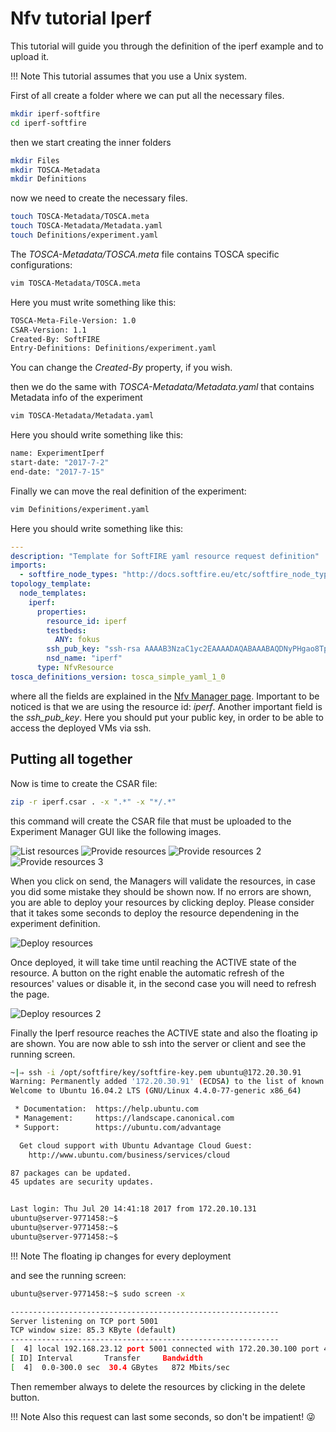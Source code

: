 # Nfv tutorial Iperf

This tutorial will guide you through the definition of the iperf example and to upload it.

!!! Note
    This tutorial assumes that you use a Unix system.

First of all create a folder where we can put all the necessary files.

```sh
mkdir iperf-softfire
cd iperf-softfire
```

then we start creating the inner folders

```sh
mkdir Files
mkdir TOSCA-Metadata
mkdir Definitions
```

now we need to create the necessary files.

```sh
touch TOSCA-Metadata/TOSCA.meta
touch TOSCA-Metadata/Metadata.yaml
touch Definitions/experiment.yaml
```

The _TOSCA-Metadata/TOSCA.meta_ file contains TOSCA specific configurations:

```sh
vim TOSCA-Metadata/TOSCA.meta
```

Here you must write something like this:

```sh
TOSCA-Meta-File-Version: 1.0
CSAR-Version: 1.1
Created-By: SoftFIRE
Entry-Definitions: Definitions/experiment.yaml
```

You can change the _Created-By_ property, if you wish.

then we do the same with _TOSCA-Metadata/Metadata.yaml_ that contains Metadata info of the experiment

```sh
vim TOSCA-Metadata/Metadata.yaml
```

Here you should write something like this:

```sh
name: ExperimentIperf
start-date: "2017-7-2"
end-date: "2017-7-15"
```

Finally we can move the real definition of the experiment:

```sh
vim Definitions/experiment.yaml
```

Here you should write something like this:

```yaml
---
description: "Template for SoftFIRE yaml resource request definition"
imports:
  - softfire_node_types: "http://docs.softfire.eu/etc/softfire_node_types.yaml"
topology_template:
  node_templates:
    iperf:
      properties:
        resource_id: iperf
        testbeds:
          ANY: fokus
        ssh_pub_key: "ssh-rsa AAAAB3NzaC1yc2EAAAADAQABAAABAQDNyPHgao8TpwOuEYo497w7kKOztMiRQ9m59ZBZr7Xnb6LWcIhjuqrxlFmNlluw7V1+hot6RA6psh2xPC/+urTfevIY6p8pOZmPtMToZmP2/5BPVkBAHAUISU/BZxDAM75QX14CHg/4imcfLxzLyx4XY0SjwfrxtqTTJJW2khKJ5eNoMHnw9+NwNiM1BY9A1khZ2WXZMAlG8+NkZU+UZhIiyHWYZQU8ZrC02qI/zFfaGFX7OC/yDGbZOeGV/cuissvai4vn8gtS1Stdj+QJZ/Mcl3t2A65FlW8oSYzih+OrxLsvJ2w8dxBBdw39lPcihb3e8Za29aiKMrUINleVJ82P"
        nsd_name: "iperf"
      type: NfvResource
tosca_definitions_version: tosca_simple_yaml_1_0
```

where all the fields are explained in the [Nfv Manager page](nfv-manager.md). Important to be noticed is that we are using the resource id: _*iperf*_. Another important field is the _*ssh_pub_key*_. Here you should put your public key, in order to be able to access the deployed VMs via ssh.

## Putting all together

Now is time to create the CSAR file:

```sh
zip -r iperf.csar . -x ".*" -x "*/.*"
```

this command will create the CSAR file that must be uploaded to the Experiment Manager GUI like the following images.

![List resources](img/tutorial-nfv-iperf-1.png)
![Provide resources](img/tutorial-nfv-iperf-2.png)
![Provide resources 2](img/tutorial-nfv-iperf-3.png)
![Provide resources 3](img/tutorial-nfv-iperf-4.png)


When you click on send, the Managers will validate the resources, in case you did some mistake they should be shown now. If no errors are shown, you are able to deploy your resources by clicking deploy. Please consider that it takes some seconds to deploy the resource dependening in the experiment definition.

![Deploy resources](img/tutorial-nfv-iperf-5.png)

Once deployed, it will take time until reaching the ACTIVE state of the resource. A button on the right enable the automatic refresh of the resources' values or disable it, in the second case you will need to refresh the page.

![Deploy resources 2](img/tutorial-nfv-iperf-6.png)

Finally the Iperf resource reaches the ACTIVE state and also the floating ip are shown. You are now able to ssh into the server or client and see the running screen.

```sh
~|⇒ ssh -i /opt/softfire/key/softfire-key.pem ubuntu@172.20.30.91
Warning: Permanently added '172.20.30.91' (ECDSA) to the list of known hosts.
Welcome to Ubuntu 16.04.2 LTS (GNU/Linux 4.4.0-77-generic x86_64)

 * Documentation:  https://help.ubuntu.com
 * Management:     https://landscape.canonical.com
 * Support:        https://ubuntu.com/advantage

  Get cloud support with Ubuntu Advantage Cloud Guest:
    http://www.ubuntu.com/business/services/cloud

87 packages can be updated.
45 updates are security updates.


Last login: Thu Jul 20 14:41:18 2017 from 172.20.10.131
ubuntu@server-9771458:~$
ubuntu@server-9771458:~$
ubuntu@server-9771458:~$
```

!!! Note
    The floating ip changes for every deployment

and see the running screen:

```sh
ubuntu@server-9771458:~$ sudo screen -x

------------------------------------------------------------
Server listening on TCP port 5001
TCP window size: 85.3 KByte (default)
------------------------------------------------------------
[  4] local 192.168.23.12 port 5001 connected with 172.20.30.100 port 47270
[ ID] Interval       Transfer     Bandwidth
[  4]  0.0-300.0 sec  30.4 GBytes   872 Mbits/sec
```

Then remember always to delete the resources by clicking in the delete button.

!!! Note
    Also this request can last some seconds, so don't be impatient! :stuck_out_tongue_winking_eye:
